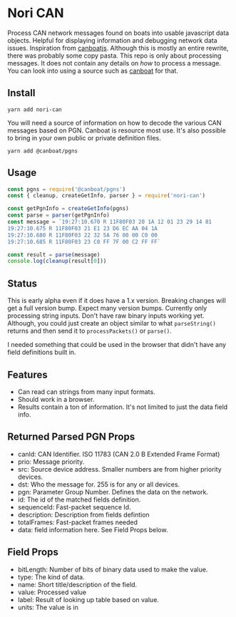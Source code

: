 # Nori CAN

Process CAN network messages found on boats into usable javascript data objects. Helpful for displaying information and debugging network data issues. Inspiration from [canboatjs](https://github.com/canboat/canboatjs). Although this is mostly an entire rewrite, there was probably some copy pasta. This repo is only about processing messages. It does not contain any details on _how_ to process a message. You can look into using a source such as [canboat](https://github.com/canboat/canboat) for that.

## Install

`yarn add nori-can`

You will need a source of information on how to decode the various CAN messages based on PGN. Canboat is resource most use. It's also possible to bring in your own public or private definition files.

`yarn add @canboat/pgns`

## Usage

```javascript
const pgns = require('@canboat/pgns')
const { cleanup, createGetInfo, parser } = require('nori-can')

const getPgnInfo = createGetInfo(pgns)
const parse = parser(getPgnInfo)
const message = `19:27:10.670 R 11F80F03 20 1A 12 01 23 29 14 81
19:27:10.675 R 11F80F03 21 E1 23 D6 EC AA 04 1A
19:27:10.680 R 11F80F03 22 32 5A 76 00 00 C0 00
19:27:10.685 R 11F80F03 23 C0 FF 7F 00 C2 FF FF`

const result = parse(message)
console.log(cleanup(result[0]))
```

## Status

This is early alpha even if it does have a 1.x version. Breaking changes will get a full version bump. Expect many version bumps. Currently only processing string inputs. Don't have raw binary inputs working yet. Although, you could just create an object similar to what `parseString()` returns and then send it to `processPackets()` or `parse()`.

I needed something that could be used in the browser that didn't have any field definitions built in.

## Features

* Can read can strings from many input formats.
* Should work in a browser.
* Results contain a ton of information. It's not limited to just the data field info.

## Returned Parsed PGN Props

* canId: CAN Identifier. ISO 11783 (CAN 2.0 B Extended Frame Format)
* prio: Message priority.
* src: Source device address. Smaller numbers are from higher priority devices.
* dst: Who the message for. 255 is for any or all devices.
* pgn: Parameter Group Number. Defines the data on the network.
* id: The id of the matched fields definition.
* sequenceId: Fast-packet sequence Id.
* description: Description from fields defintion
* totalFrames: Fast-packet frames needed
* data: field information here. See Field Props below.

## Field Props

* bitLength: Number of bits of binary data used to make the value.
* type: The kind of data.
* name: Short title/description of the field.
* value: Processed value
* label: Result of looking up table based on value.
* units: The value is in
